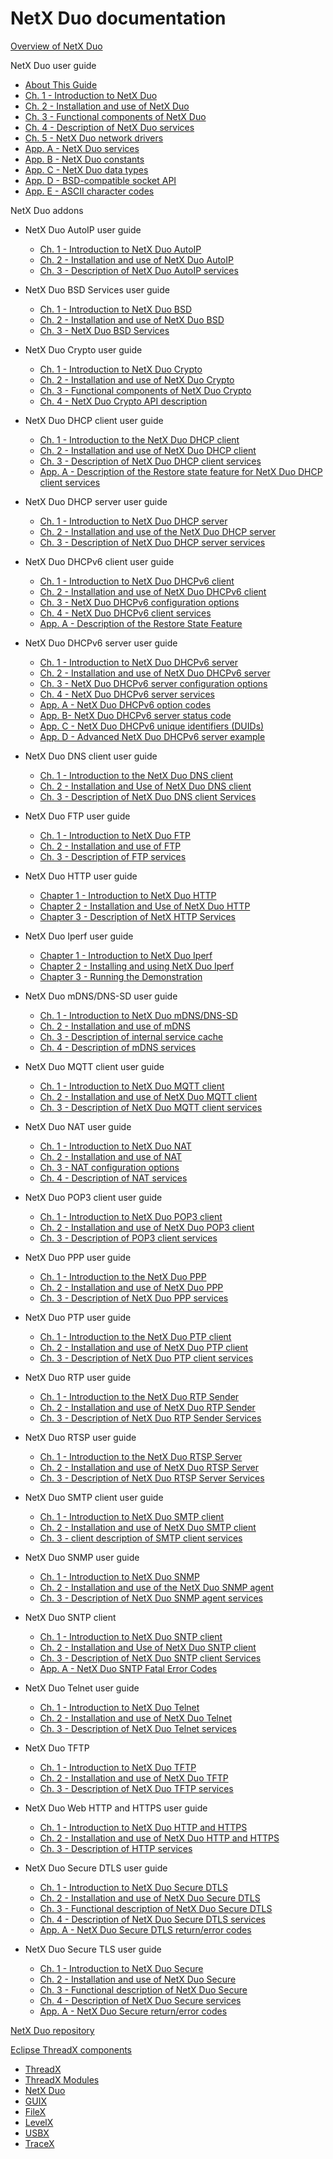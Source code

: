 # NetX Duo documentation

[Overview of NetX Duo](overview-netx-duo.md)

NetX Duo user guide
- [About This Guide](about-this-guide.md)
- [Ch. 1 - Introduction to NetX Duo](chapter1.md)
- [Ch. 2 - Installation and use of NetX Duo](chapter2.md)
- [Ch. 3 - Functional components of NetX Duo](chapter3.md)
- [Ch. 4 - Description of NetX Duo services](chapter4.md)
- [Ch. 5 - NetX Duo network drivers](chapter5.md)
- [App. A - NetX Duo services](appendix-a.md)
- [App. B - NetX Duo constants](appendix-b.md)
- [App. C - NetX Duo data types](appendix-c.md)
- [App. D - BSD-compatible socket API](appendix-d.md)
- [App. E - ASCII character codes](appendix-e.md)

NetX Duo addons
- NetX Duo AutoIP user guide
  - [Ch. 1 - Introduction to NetX Duo AutoIP](netx-duo-auto-ip/chapter1.md)
  - [Ch. 2 - Installation and use of NetX Duo AutoIP](netx-duo-auto-ip/chapter2.md)
  - [Ch. 3 - Description of NetX Duo AutoIP services](netx-duo-auto-ip/chapter3.md)

- NetX Duo BSD Services user guide
  - [Ch. 1 - Introduction to NetX Duo BSD](netx-duo-bsd/chapter1.md)
  - [Ch. 2 - Installation and use of NetX Duo BSD](netx-duo-bsd/chapter2.md)
  - [Ch. 3 - NetX Duo BSD Services](netx-duo-bsd/chapter3.md)

- NetX Duo Crypto user guide
  - [Ch. 1 - Introduction to NetX Duo Crypto](../netx/netx-crypto/chapter1.md)
  - [Ch. 2 - Installation and use of NetX Duo Crypto](../netx/netx-crypto/chapter2.md)
  - [Ch. 3 - Functional components of NetX Duo Crypto](../netx/netx-crypto/chapter3.md)
  - [Ch. 4 - NetX Duo Crypto API description](../netx/netx-crypto/chapter4.md)

- NetX Duo DHCP client user guide
  - [Ch. 1 - Introduction to the NetX Duo DHCP client](netx-duo-dhcp-client/chapter1.md)
  - [Ch. 2 - Installation and use of NetX Duo DHCP client](netx-duo-dhcp-client/chapter2.md)
  - [Ch. 3 - Description of NetX Duo DHCP client services](netx-duo-dhcp-client/chapter3.md)
  - [App. A - Description of the Restore state feature for NetX Duo DHCP client services](netx-duo-dhcp-client/appendixA.md)

- NetX Duo DHCP server user guide
  - [Ch. 1 - Introduction to NetX Duo DHCP server](netx-duo-dhcp-server/chapter1.md)
  - [Ch. 2 - Installation and use of the NetX Duo DHCP server](netx-duo-dhcp-server/chapter2.md)
  - [Ch. 3 - Description of NetX Duo DHCP server services](netx-duo-dhcp-server/chapter3.md)

- NetX Duo DHCPv6 client user guide
  - [Ch. 1 - Introduction to NetX Duo DHCPv6 client](netx-duo-dhcpv6-client/chapter1.md)
  - [Ch. 2 - Installation and use of NetX Duo DHCPv6 client](netx-duo-dhcpv6-client/chapter2.md)
  - [Ch. 3 - NetX Duo DHCPv6 configuration options](netx-duo-dhcpv6-client/chapter3.md)
  - [Ch. 4 - NetX Duo DHCPv6 client services](netx-duo-dhcpv6-client/chapter4.md)
  - [App. A - Description of the Restore State Feature](netx-duo-dhcpv6-client/appendix-a.md)

- NetX Duo DHCPv6 server user guide
  - [Ch. 1 - Introduction to NetX Duo DHCPv6 server](netx-duo-dhcpv6-server/chapter1.md)
  - [Ch. 2 - Installation and use of NetX Duo DHCPv6 server](netx-duo-dhcpv6-server/chapter2.md)
  - [Ch. 3 - NetX Duo DHCPv6 server configuration options](netx-duo-dhcpv6-server/chapter3.md)
  - [Ch. 4 - NetX Duo DHCPv6 server services](netx-duo-dhcpv6-server/chapter4.md)
  - [App. A - NetX Duo DHCPv6 option codes](netx-duo-dhcpv6-server/appendix-a.md)
  - [App. B- NetX Duo DHCPv6 server status code](netx-duo-dhcpv6-server/appendix-b.md)
  - [App. C - NetX Duo DHCPv6 unique identifiers (DUIDs)](netx-duo-dhcpv6-server/appendix-c.md)
  - [App. D - Advanced NetX Duo DHCPv6 server example](netx-duo-dhcpv6-server/appendix-d.md)

- NetX Duo DNS client user guide
  - [Ch. 1 - Introduction to the NetX Duo DNS client](netx-duo-dns/chapter1.md)
  - [Ch. 2 - Installation and Use of NetX Duo DNS client](netx-duo-dns/chapter2.md)
  - [Ch. 3 - Description of NetX Duo DNS client Services](netx-duo-dns/chapter3.md)

- NetX Duo FTP user guide
  - [Ch. 1 - Introduction to NetX Duo FTP](netx-duo-ftp/chapter1.md)
  - [Ch. 2 - Installation and use of FTP](netx-duo-ftp/chapter2.md)
  - [Ch. 3 - Description of FTP services](netx-duo-ftp/chapter3.md)

- NetX Duo HTTP user guide
  - [Chapter 1 - Introduction to NetX Duo HTTP](netx-duo-http/chapter1.md)
  - [Chapter 2 - Installation and Use of NetX Duo HTTP](netx-duo-http/chapter2.md)
  - [Chapter 3 - Description of NetX HTTP Services](netx-duo-http/chapter3.md)

- NetX Duo Iperf user guide
  - [Chapter 1 - Introduction to NetX Duo Iperf](netx-duo-iperf/chapter1.md)
  - [Chapter 2 - Installing and using NetX Duo Iperf](netx-duo-iperf/chapter2.md)
  - [Chapter 3 - Running the Demonstration](netx-duo-iperf/chapter3.md)

- NetX Duo mDNS/DNS-SD user guide
  - [Ch. 1 - Introduction to NetX Duo mDNS/DNS-SD](netx-duo-mdns/chapter1.md)
  - [Ch. 2 - Installation and use of mDNS](netx-duo-mdns/chapter2.md)
  - [Ch. 3 - Description of internal service cache](netx-duo-mdns/chapter3.md)
  - [Ch. 4 - Description of mDNS services](netx-duo-mdns/chapter4.md)

- NetX Duo MQTT client user guide
  - [Ch. 1 - Introduction to NetX Duo MQTT client](netx-duo-mqtt/chapter1.md)
  - [Ch. 2 - Installation and use of NetX Duo MQTT client](netx-duo-mqtt/chapter2.md)
  - [Ch. 3 - Description of NetX Duo MQTT client services](netx-duo-mqtt/chapter3.md)

- NetX Duo NAT user guide
  - [Ch. 1 - Introduction to NetX Duo NAT](netx-duo-nat/chapter1.md)
  - [Ch. 2 - Installation and use of NAT](netx-duo-nat/chapter2.md)
  - [Ch. 3 - NAT configuration options](netx-duo-nat/chapter3.md)
  - [Ch. 4 - Description of NAT services](netx-duo-nat/chapter4.md)

- NetX Duo POP3 client user guide
  - [Ch. 1 - Introduction to NetX Duo POP3 client](netx-duo-pop3-client/chapter1.md)
  - [Ch. 2 - Installation and use of NetX Duo POP3 client](netx-duo-pop3-client/chapter2.md)
  - [Ch. 3 - Description of POP3 client services](netx-duo-pop3-client/chapter3.md)

- NetX Duo PPP user guide
  - [Ch. 1 - Introduction to the NetX Duo PPP](netx-duo-ppp/chapter1.md)
  - [Ch. 2 - Installation and use of NetX Duo PPP](netx-duo-ppp/chapter2.md)
  - [Ch. 3 - Description of NetX Duo PPP services](netx-duo-ppp/chapter3.md)

- NetX Duo PTP user guide
  - [Ch. 1 - Introduction to the NetX Duo PTP client](netx-duo-ptp-client/chapter1.md)
  - [Ch. 2 - Installation and use of NetX Duo PTP client](netx-duo-ptp-client/chapter2.md)
  - [Ch. 3 - Description of NetX Duo PTP client services](netx-duo-ptp-client/chapter3.md)

- NetX Duo RTP user guide
  - [Ch. 1 - Introduction to the NetX Duo RTP Sender](netx-duo-rtp/chapter1.md)
  - [Ch. 2 - Installation and use of NetX Duo RTP Sender](netx-duo-rtp/chapter2.md)
  - [Ch. 3 - Description of NetX Duo RTP Sender Services](netx-duo-rtp/chapter3.md)

- NetX Duo RTSP user guide
  - [Ch. 1 - Introduction to the NetX Duo RTSP Server](netx-duo-rtsp/chapter1.md)
  - [Ch. 2 - Installation and use of NetX Duo RTSP Server](netx-duo-rtsp/chapter2.md)
  - [Ch. 3 - Description of NetX Duo RTSP Server Services](netx-duo-rtsp/chapter3.md)

- NetX Duo SMTP client user guide
  - [Ch. 1 - Introduction to NetX Duo SMTP client](netx-duo-smtp-client/chapter1.md)
  - [Ch. 2 - Installation and use of NetX Duo SMTP client](netx-duo-smtp-client/chapter2.md)
  - [Ch. 3 - client description of SMTP client services](netx-duo-smtp-client/chapter3.md)

- NetX Duo SNMP user guide
  - [Ch. 1 - Introduction to NetX Duo SNMP](netx-duo-snmp/chapter1.md)  
  - [Ch. 2 - Installation and use of the NetX Duo SNMP agent](netx-duo-snmp/chapter2.md)
  - [Ch. 3 - Description of NetX Duo SNMP agent services](netx-duo-snmp/chapter3.md)

- NetX Duo SNTP client
  - [Ch. 1 - Introduction to NetX Duo SNTP client](netx-duo-sntp-client/chapter1.md)
  - [Ch. 2 - Installation and Use of NetX Duo SNTP client](netx-duo-sntp-client/chapter2.md)
  - [Ch. 3 - Description of NetX Duo SNTP client Services](netx-duo-sntp-client/chapter3.md)
  - [App. A - NetX Duo SNTP Fatal Error Codes](netx-duo-sntp-client/appendix-a.md)

- NetX Duo Telnet user guide
  - [Ch. 1 - Introduction to NetX Duo Telnet](netx-duo-telnet/chapter1.md)
  - [Ch. 2 - Installation and use of NetX Duo Telnet](netx-duo-telnet/chapter2.md)
  - [Ch. 3 - Description of NetX Duo Telnet services](netx-duo-telnet/chapter3.md)

- NetX Duo TFTP
  - [Ch. 1 - Introduction to NetX Duo TFTP](netx-duo-tftp/chapter1.md)
  - [Ch. 2 - Installation and use of NetX Duo TFTP](netx-duo-tftp/chapter2.md)
  - [Ch. 3 - Description of NetX Duo TFTP services](netx-duo-tftp/chapter3.md)

- NetX Duo Web HTTP and HTTPS user guide
  - [Ch. 1 - Introduction to NetX Duo HTTP and HTTPS](netx-duo-web-http/chapter1.md)
  - [Ch. 2 - Installation and use of NetX Duo HTTP and HTTPS](netx-duo-web-http/chapter2.md)
  - [Ch. 3 - Description of HTTP services](netx-duo-web-http/chapter3.md)

- NetX Duo Secure DTLS user guide
  - [Ch. 1 - Introduction to NetX Duo Secure DTLS](netx-duo-secure-dtls/chapter1.md)
  - [Ch. 2 - Installation and use of NetX Duo Secure DTLS](netx-duo-secure-dtls/chapter2.md)
  - [Ch. 3 - Functional description of NetX Duo Secure DTLS](netx-duo-secure-dtls/chapter3.md)
  - [Ch. 4 - Description of NetX Duo Secure DTLS services](netx-duo-secure-dtls/chapter4.md)
  - [App. A - NetX Duo Secure DTLS return/error codes](netx-duo-secure-dtls/appendix-a.md)

- NetX Duo Secure TLS user guide
  - [Ch. 1 - Introduction to NetX Duo Secure](netx-duo-secure-tls/chapter1.md)
  - [Ch. 2 - Installation and use of NetX Duo Secure](netx-duo-secure-tls/chapter2.md)
  - [Ch. 3 - Functional description of NetX Duo Secure](netx-duo-secure-tls/chapter3.md)
  - [Ch. 4 - Description of NetX Duo Secure services](netx-duo-secure-tls/chapter4.md)
  - [App. A - NetX Duo Secure return/error codes](netx-duo-secure-tls/appendix-a.md)

[NetX Duo repository](https://github.com/eclipse-threadx/netxduo)


[Eclipse ThreadX components](../../README.md)
- [ThreadX](../threadx/index.md)
- [ThreadX Modules](../threadx-modules/index.md)
- [NetX Duo](../netx-duo/index.md)
- [GUIX](../guix/index.md)
- [FileX](../filex/index.md)
- [LevelX](../levelx/index.md)
- [USBX](../usbx/index.md)
- [TraceX](../tracex/index.md)
